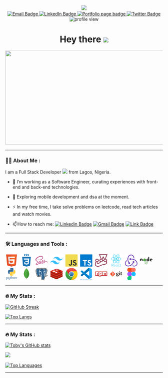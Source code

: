 <div id="header" align="center">
  <img src="https://media.giphy.com/media/M9gbBd9nbDrOTu1Mqx/giphy.gif" width="100"/>
  <div id="badges">
    <a href="mailto:oluwatobisalau2000@gmail.com">
      <img src="https://img.shields.io/badge/-Email Me-red?style=for-the-badge&logo=gmail&logoColor=white" alt="Email Badge"/>
    </a>
    <a href="https://www.linkedin.com/in/toby-salau/">
      <img src="https://img.shields.io/badge/LinkedIn-blue?style=for-the-badge&logo=linkedin&logoColor=white" alt="LinkedIn Badge"/>
    </a>
    <a href="https://oluwatobisalau.netlify.app/">
      <img src="https://img.shields.io/badge/My Portfolio-grey?style=for-the-badge" alt="Portfolio page badge"/>
    </a>
    <a href="https://twitter.com/iamtswags">
      <img src="https://img.shields.io/badge/Twitter-blue?style=for-the-badge&logo=twitter&logoColor=white" alt="Twitter Badge"/>
    </a>
  </div>
  <img src="https://komarev.com/ghpvc/?username=Toby2507&style=flat-square&color=blue" alt="profile view"/>
  <h1>
    Hey there
    <img src="https://media.giphy.com/media/hvRJCLFzcasrR4ia7z/giphy.gif" width="30px"/>
  </h1>
</div>
<div align="center">
  <img src="https://media.giphy.com/media/dWesBcTLavkZuG35MI/giphy.gif" width="600" height="300"/>
</div>

---

### :man_technologist: **About Me** :

I am a Full Stack Developer <img src="https://media.giphy.com/media/bGgsc5mWoryfgKBx1u/giphy.gif" width="30">  from Lagos, Nigeria.

- :telescope: I’m working as a Software Engineer, curating experiences with front-end and back-end technologies.

- :seedling: Exploring mobile development and dsa at the moment.

- :zap: In my free time, I take solve problems on leetcode, read tech articles and watch movies.

- :mailbox:How to reach me: [![Linkedin Badge](https://img.shields.io/badge/-toby-blue?style=flat&logo=Linkedin&logoColor=white)](https://www.linkedin.com/in/toby-salau/) [![Gmail Badge](https://img.shields.io/badge/-oluwatobisalau2000@gmail.com-red?style=flat&logo=gmail&logoColor=white)](mailto:oluwatobisalau2000@gmail.com) [![Link Badge](https://img.shields.io/website?down_color=red&down_message=offline&style=plastic&up_color=green&up_message=online&url=https%3A%2F%2Foluwatobisalau.netlify.app%2F)](https://oluwatobisalau.netlify.app/)

---

### :hammer_and_wrench: Languages and Tools :

<div>
    <img src="https://github.com/devicons/devicon/blob/master/icons/html5/html5-original.svg" title="HTML5" alt="HTML" width="40" height="40"/>&nbsp;
  <img src="https://github.com/devicons/devicon/blob/master/icons/css3/css3-plain-wordmark.svg"  title="CSS3" alt="CSS" width="40" height="40"/>&nbsp;
  <img src="https://github.com/devicons/devicon/blob/master/icons/sass/sass-original.svg"  title="SASS" alt="SASS" width="40" height="40"/>&nbsp;
  <img src="https://github.com/devicons/devicon/blob/master/icons/tailwindcss/tailwindcss-plain.svg"  title="TailwindCSS" alt="TailwindCSS" width="40" height="40"/>&nbsp;
  <img src="https://github.com/devicons/devicon/blob/master/icons/javascript/javascript-original.svg" title="JavaScript" alt="JavaScript" width="40" height="40"/>&nbsp;
  <img src="https://github.com/devicons/devicon/blob/master/icons/typescript/typescript-original.svg" title="Typescript" alt="Typescript" width="40" height="40"/>&nbsp;
  <img src="https://github.com/devicons/devicon/blob/master/icons/jest/jest-plain.svg" title="Jest" alt="Jest" width="40" height="40"/>&nbsp;
  <img src="https://github.com/devicons/devicon/blob/master/icons/react/react-original-wordmark.svg" title="React" alt="React" width="40" height="40"/>&nbsp;
  <img src="https://github.com/devicons/devicon/blob/master/icons/redux/redux-original.svg" title="Redux" alt="Redux " width="40" height="40"/>&nbsp;
  <img src="https://github.com/devicons/devicon/blob/master/icons/nodejs/nodejs-original-wordmark.svg" title="NodeJS" alt="NodeJS" width="40" height="40"/>&nbsp;
  <img src="https://github.com/devicons/devicon/blob/master/icons/python/python-original-wordmark.svg" title="Python" alt="Python" width="40" height="40"/>&nbsp;
  <img src="https://github.com/devicons/devicon/blob/master/icons/mongodb/mongodb-original.svg" title="MongoDB" alt="MongoDB" width="40" height="40"/>&nbsp;
  <img src="https://github.com/devicons/devicon/blob/master/icons/postgresql/postgresql-original.svg" title="PostGreSQL" alt="PostGreSQL" width="40" height="40"/>&nbsp;
  <img src="https://github.com/devicons/devicon/blob/master/icons/redis/redis-original.svg" title="Redis" alt="Redis" width="40" height="40"/>&nbsp;
  <img src="https://github.com/devicons/devicon/blob/master/icons/chrome/chrome-original.svg" title="Chrome" **alt="Chrome" width="40" height="40"/>&nbsp;
  <img src="https://github.com/devicons/devicon/blob/master/icons/vscode/vscode-original-wordmark.svg" title="vsCode" **alt="vsCode" width="40" height="40"/>&nbsp;
  <img src="https://github.com/devicons/devicon/blob/master/icons/npm/npm-original-wordmark.svg" title="npm" **alt="npm" width="40" height="40"/>&nbsp;
  <img src="https://github.com/devicons/devicon/blob/master/icons/git/git-original-wordmark.svg" title="Git" **alt="Git" width="40" height="40"/>&nbsp;
  <img src="https://github.com/devicons/devicon/blob/master/icons/figma/figma-original.svg" title="Figma" **alt="Figma" width="40" height="40"/>
</div>

---

### :fire: My Stats :

[![GitHub Streak](https://github-readme-streak-stats.herokuapp.com?user=Toby2507&theme=highcontrast&hide_border=true&border_radius=10)](https://git.io/streak-stats)

[![Top Langs](https://github-readme-stats.vercel.app/api/top-langs/?username=Toby2507&layout=compact&theme=vision-friendly-dark&hide_border=true&border_radius=10)](https://github.com/anuraghazra/github-readme-stats)

---

### :fire: My Stats :

<a href="http://www.github.com/EjiroOsiephri"><img src="https://github-readme-stats.vercel.app/api?username=Toby2507&show_icons=true&hide=&count_private=true&title_color=0891b2&text_color=ffffff&icon_color=0891b2&bg_color=1c1917&hide_border=true&show_icons=true" alt="Toby's GitHub stats" /></a>

<a href="http://www.github.com/EjiroOsiephri"><img src="https://github-readme-streak-stats.herokuapp.com/?user=Toby2507&stroke=ffffff&background=1c1917&ring=0891b2&fire=0891b2&currStreakNum=ffffff&currStreakLabel=0891b2&sideNums=ffffff&sideLabels=ffffff&dates=ffffff&hide_border=true" /></a>

<a href="https://github.com/EjiroOsiephri" align="left"><img src="https://github-readme-stats.vercel.app/api/top-langs/?username=Toby2507&langs_count=10&title_color=0891b2&text_color=ffffff&icon_color=0891b2&bg_color=1c1917&hide_border=true&locale=en&custom_title=Top%20%Languages" alt="Top Languages" /></a>

---
